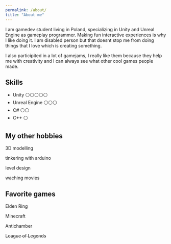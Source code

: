 ```yaml
---
permalink: /about/
title: "About me"
---
```

 
I am gamedev student living in Poland,  specializing in Unity and Unreal Engine as gameplay programmer. Making fun interactive experiences is why I like doing it. I am disabled person but that doesnt stop me from doing things that I love which is creating something.

I  also participited  in a lot of gamejams, I really like them because they help me with creativity and  I can always see what other cool games people made.


## Skills

* Unity ⚪⚪⚪⚪⚪
* Unreal Engine ⚪⚪⚪
* C# ⚪⚪
* C++ ⚪


## My other hobbies 


3D modelling

tinkering with arduino 

level design

waching  movies

 
## Favorite games

Elden Ring 

Minecraft

Antichamber

~~League of Legends~~
 